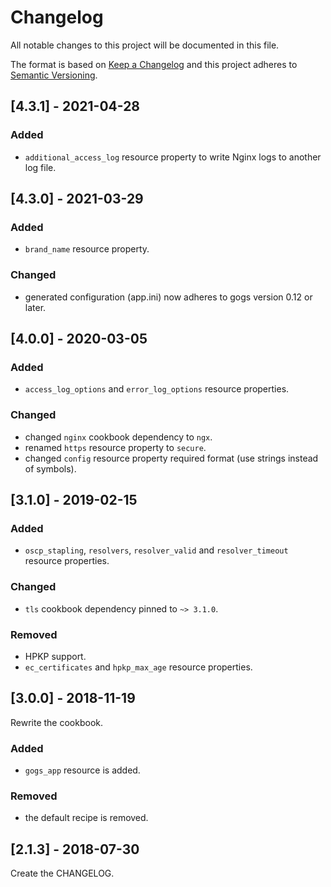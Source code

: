 # Changelog
All notable changes to this project will be documented in this file.

The format is based on [Keep a Changelog](http://keepachangelog.com/en/1.0.0/)
and this project adheres to [Semantic Versioning](http://semver.org/spec/v2.0.0.html).

## [4.3.1] - 2021-04-28

### Added
- `additional_access_log` resource property to write Nginx logs to another log file.

## [4.3.0] - 2021-03-29

### Added
- `brand_name` resource property.

### Changed
- generated configuration (app.ini) now adheres to gogs version 0.12 or later.

## [4.0.0] - 2020-03-05

### Added
- `access_log_options` and `error_log_options` resource properties.

### Changed
- changed `nginx` cookbook dependency to `ngx`.
- renamed `https` resource property to `secure`.
- changed `config` resource property required format (use strings instead of symbols).

## [3.1.0] - 2019-02-15

### Added
- `oscp_stapling`, `resolvers`, `resolver_valid` and `resolver_timeout` resource properties.

### Changed
- `tls` cookbook dependency pinned to `~> 3.1.0`.

### Removed
- HPKP support.
- `ec_certificates` and `hpkp_max_age` resource properties.

## [3.0.0] - 2018-11-19

Rewrite the cookbook.

### Added
- `gogs_app` resource is added.

### Removed
- the default recipe is removed.

## [2.1.3] - 2018-07-30

Create the CHANGELOG.
